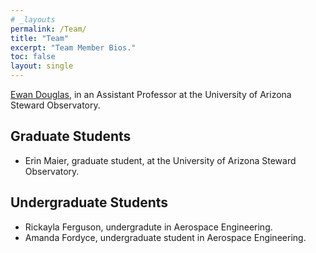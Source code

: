 ```yaml
---
# _layouts
permalink: /Team/
title: "Team"
excerpt: "Team Member Bios."
toc: false
layout: single
---
```


[Ewan Douglas](https://www.as.arizona.edu/people/faculty/ewan-douglas), in an Assistant Professor at the University of Arizona Steward Observatory.

## Graduate Students
- Erin Maier, graduate student, at the University of Arizona Steward Observatory.

## Undergraduate Students

- Rickayla Ferguson, undergradute in Aerospace Engineering.
- Amanda Fordyce, undergraduate student in Aerospace Engineering.

